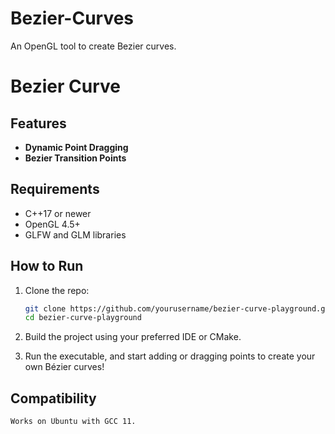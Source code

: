 # Bezier-Curves

An OpenGL tool to create Bezier curves.

# Bezier Curve

## Features

- **Dynamic Point Dragging**
- **Bezier Transition Points**

## Requirements

- C++17 or newer
- OpenGL 4.5+
- GLFW and GLM libraries

## How to Run

1. Clone the repo:

   ```bash
   git clone https://github.com/yourusername/bezier-curve-playground.git
   cd bezier-curve-playground

   ```

2. Build the project using your preferred IDE or CMake.

3. Run the executable, and start adding or dragging points to create your own Bézier curves!

## Compatibility

    Works on Ubuntu with GCC 11.
